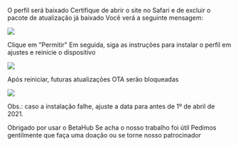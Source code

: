 O perfil será baixado
Certifique de abrir o site no Safari e de excluir o pacote de atualização já baixado
Você verá a seguinte mensagem:

![][Install Profile Alert]

Clique em "Permitir"
Em seguida, siga as instruções para instalar o perfil em ajustes e reinicie o dispositivo

![][After Install Profile]

Após reiniciar, futuras atualizações OTA serão bloqueadas

![][System No Update]

Obs.: caso a instalação falhe, ajuste a data para antes de 1º de abril de 2021.

Obrigado por usar o BetaHub
Se acha o nosso trabalho foi útil
Pedimos gentilmente que faça uma doação ou se torne nosso patrocinador

[Install Profile Alert]: https://tva1.sinaimg.cn/large/008i3skNgy1gwrggvxz5jj30gz0af0sn.jpg
[After Install Profile]: https://tva1.sinaimg.cn/large/008i3skNgy1gwrgh8ayj1j311q0hqdgm.jpg
[System No Update]: https://tva1.sinaimg.cn/large/008i3skNgy1gwrghbnw2ij30f10hqaa0.jpg

